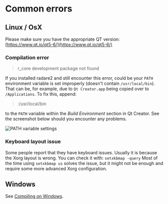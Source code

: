 # Common errors

## Linux / OsX
Please make sure you have the appropriate QT version: [https://www.qt.io/qt5-6/](https://www.qt.io/qt5-6/)

### Compilation error
> r_core development package not found

If you installed radare2 and still encounter this error, could be your `PATH` environment variable is set improperly (doesn't contain `/usr/local/bin`). That can be, for example, due to `Qt Creator.app` being copied over to `/Applications`.
To fix this, append:

> :/usr/local/bin

to the `PATH` variable within the *Build Environment* section in Qt Creator. See the screenshot below should you encounter any problems.

![PATH variable settings](https://d0vine.github.io/images/iaito_settings.png)

### Keyboard layout issue
Some people report that they have keyboard issues. Usually it is because the Xorg layout is wrong. You can check it with:
```setxkbmap -query``` Most of the time using ```setxkbmap us``` solves the issue, but it might not be enough and require some more advanced Xorg configuration. 

## Windows

See [Compiling on Windows](https://github.com/hteso/iaito/wiki/Compiling-on-Windows).
